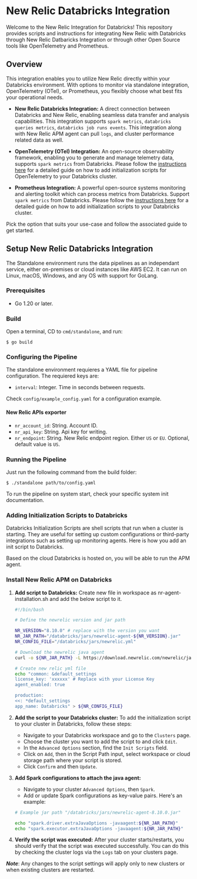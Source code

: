 # New Relic Databricks Integration

Welcome to the New Relic Integration for Databricks! This repository provides scripts and instructions for integrating New Relic with Databricks through New Relic Datbaricks Integration or through other Open Source tools like OpenTelemetry and Prometheus.

## Overview

This integration enables you to utilize New Relic directly within your Databricks environment. With options to monitor via standalone integration, OpenTelemetry (OTel), or Prometheus, you flexibly choose what best fits your operational needs.

-  **New Relic Databricks Integration:** A direct connection between Databricks and New Relic, enabling seamless data transfer and analysis capabilities. This integration supports `spark metrics`, `databricks queries metrics`, `databricks job runs events`. This integration along with New Relic APM agent can pull `logs`, and cluster performance related data as well.


-  **OpenTelemetry (OTel) Integration:** An open-source observability framework, enabling you to generate and manage telemetry data, supports `spark metrics` from Databricks. Please follow the [instructions here](/opentelemetry/README.md) for a detailed guide on how to add initialization scripts for OpenTelemetry to your Databricks cluster.


-  **Prometheus Integration:** A powerful open-source systems monitoring and alerting toolkit which can process metrics from Databricks. Support `spark metrics` from Databricks. Please follow the [instructions here](link-to-the-instruction-page) for a detailed guide on how to add initialization scripts to your Databricks cluster.

Pick the option that suits your use-case and follow the associated guide to get started.


## Setup New Relic Databricks Integration

The Standalone environment runs the data pipelines as an independant service, either on-premises or cloud instances like AWS EC2. It can run on Linux, macOS, Windows, and any OS with support for GoLang.

### Prerequisites

- Go 1.20 or later.

### Build

Open a terminal, CD to `cmd/standalone`, and run:

```
$ go build
```

### Configuring the Pipeline

The standalone environment requieres a YAML file for pipeline configuration. The requiered keys are:

- `interval`: Integer. Time in seconds between requests.

Check `config/example_config.yaml` for a configuration example.


#### New Relic APIs exporter

- `nr_account_id`: String. Account ID.
- `nr_api_key`: String. Api key for writing.
- `nr_endpoint`: String. New Relic endpoint region. Either `US` or `EU`. Optional, default value is `US`.

### Running the Pipeline

Just run the following command from the build folder:

```
$ ./standalone path/to/config.yaml
```

To run the pipeline on system start, check your specific system init documentation.


### Adding Initialization Scripts to Databricks

Databricks Initialization Scripts are shell scripts that run when a cluster is starting. They are useful for setting up custom configurations or third-party integrations such as setting up monitoring agents. Here is how you add an init script to Databricks.

Based on the cloud Databricks is hosted on, you will be able to run the APM agent.

### Install New Relic APM on Databricks



1. **Add script to Databricks:** Create new file in workspace as nr-agent-installation.sh and add the below script to it.
   ```bash
   #!/bin/bash

   # Define the newrelic version and jar path
   
   NR_VERSION="8.10.0" # replace with the version you want
   NR_JAR_PATH="/databricks/jars/newrelic-agent-${NR_VERSION}.jar"
   NR_CONFIG_FILE="/databricks/jars/newrelic.yml"

   # Download the newrelic java agent
   curl -o ${NR_JAR_PATH} -L https://download.newrelic.com/newrelic/java-agent/newrelic-agent/${NR_VERSION}/newrelic-agent-${NR_VERSION}.jar

   # Create new relic yml file
   echo "common: &default_settings
   license_key: 'xxxxxx' # Replace with your License Key
   agent_enabled: true

   production:
   <<: *default_settings
   app_name: Databricks" > ${NR_CONFIG_FILE}
   ```

2. **Add the script to your Databricks cluster:** To add the initialization script to your cluster in Databricks, follow these steps:

    - Navigate to your Databricks workspace and go to the `Clusters` page.
    - Choose the cluster you want to add the script to and click `Edit`.
    - In the `Advanced Options` section, find the `Init Scripts` field.
    - Click on `Add`, then in the Script Path input, select workspace or cloud storage path where your script is stored.
    - Click `Confirm` and then `Update`.


3. **Add Spark configurations to attach the java agent:**

   * Navigate to your cluster `Advanced Options`, then `Spark`.
   - Add or update Spark configurations as key-value pairs. Here's an example:

    ```bash
    # Example jar path "/databricks/jars/newrelic-agent-8.10.0.jar"
   
    echo "spark.driver.extraJavaOptions -javaagent:${NR_JAR_PATH}"
    echo "spark.executor.extraJavaOptions -javaagent:${NR_JAR_PATH}"
    ```

4. **Verify the script was executed:** After your cluster starts/restarts, you should verify that the script was executed successfully. You can do this by checking the cluster logs via the `Logs` tab on your clusters page.

***Note***: Any changes to the script settings will apply only to new clusters or when existing clusters are restarted.

